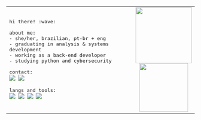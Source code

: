 <table align="center">
  <tr>
    <td>
      <samp>
        hi there! :wave:<br><br>
        about me:<br>
        - she/her, brazilian, pt-br + eng<br>
        - graduating in analysis & systems development<br>
        - working as a back-end developer<br>
        - studying python and cybersecurity<br><br>
        contact:<br>
        <a href="https://www.linkedin.com/in/mariafcatani/"><img src="https://img.shields.io/badge/-linkedin-0D1117?style=flat-square&logo=linkedin&logoColor=95c5c9"></a>
        <a href="mailto:mariafernandacatani@gmail.com"><img src="https://img.shields.io/badge/-gmail-0D1117?style=flat-square&logo=gmail&logoColor=95c5c9"></a><br><br>
        langs and tools:<br>
        <img src="https://img.shields.io/badge/-ruby-0D1117?style=flat-square&logo=ruby&logoColor=95c5c9"/>
        <img src="https://img.shields.io/badge/-ruby_on_rails-0D1117?style=flat-square&logo=rubyonrails&logoColor=95c5c9"/>
        <img src="https://img.shields.io/badge/-delphi-0D1117?style=flat-square&logo=delphi&logoColor=95c5c9"/>
        <img src="https://img.shields.io/badge/-python-0D1117?style=flat-square&logo=python&logoColor=95c5c9"/>
    </td>
    <td align="center">
      <img height="150em" src="https://github-readme-stats-git-master-maria-fernanda-catanis-projects.vercel.app/api?username=miauware&count_private=true&show_icons=true&hide_border=true&bg_color=0D1117&text_color=fff&title_color=95c5c9&icon_color=95c5c9"/><br>
      <img height="130em" src="https://github-readme-stats.vercel.app/api/wakatime?username=miauware&hide_border=true&bg_color=0d1117&title_color=95c5c9&text_color=fff&hide=yaml,text,git%20config,markdown,other&range=last_7_days""/>
    </td>
  </tr>
</table>
